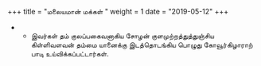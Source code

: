 ﻿+++
title = "மலையமான் மக்கள்  "
weight = 1
date = "2019-05-12"
+++


- -  இவர்கள் தம் குலப்பகைவனாகிய சோழன் குளமுற்றத்துத்துஞ்சிய கிள்ளிவளவன் தம்மை யானைக்கு இடத்தொடங்கிய பொழுது கோவூர்கிழாராற் பாடி உய்விக்கப்பட்டார்கள். 
